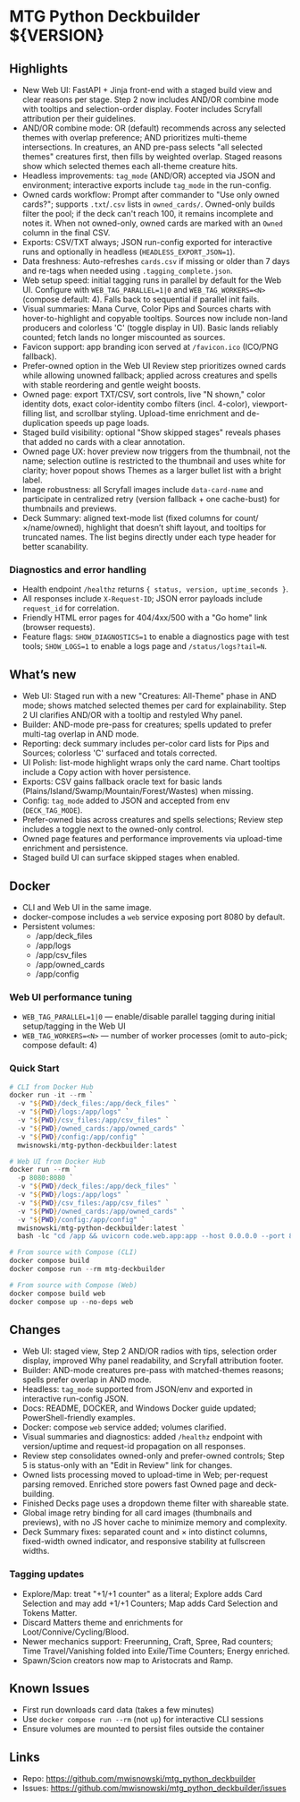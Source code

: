 # MTG Python Deckbuilder ${VERSION}

## Highlights
- New Web UI: FastAPI + Jinja front-end with a staged build view and clear reasons per stage. Step 2 now includes AND/OR combine mode with tooltips and selection-order display. Footer includes Scryfall attribution per their guidelines.
- AND/OR combine mode: OR (default) recommends across any selected themes with overlap preference; AND prioritizes multi-theme intersections. In creatures, an AND pre-pass selects "all selected themes" creatures first, then fills by weighted overlap. Staged reasons show which selected themes each all-theme creature hits.
- Headless improvements: `tag_mode` (AND/OR) accepted via JSON and environment; interactive exports include `tag_mode` in the run-config.
- Owned cards workflow: Prompt after commander to "Use only owned cards?"; supports `.txt`/`.csv` lists in `owned_cards/`. Owned-only builds filter the pool; if the deck can't reach 100, it remains incomplete and notes it. When not owned-only, owned cards are marked with an `Owned` column in the final CSV.
- Exports: CSV/TXT always; JSON run-config exported for interactive runs and optionally in headless (`HEADLESS_EXPORT_JSON=1`).
- Data freshness: Auto-refreshes `cards.csv` if missing or older than 7 days and re-tags when needed using `.tagging_complete.json`.
- Web setup speed: initial tagging runs in parallel by default for the Web UI. Configure with `WEB_TAG_PARALLEL=1|0` and `WEB_TAG_WORKERS=<N>` (compose default: 4). Falls back to sequential if parallel init fails.
 - Visual summaries: Mana Curve, Color Pips and Sources charts with hover-to-highlight and copyable tooltips. Sources now include non-land producers and colorless 'C' (toggle display in UI). Basic lands reliably counted; fetch lands no longer miscounted as sources.
 - Favicon support: app branding icon served at `/favicon.ico` (ICO/PNG fallback).
 - Prefer-owned option in the Web UI Review step prioritizes owned cards while allowing unowned fallback; applied across creatures and spells with stable reordering and gentle weight boosts.
 - Owned page: export TXT/CSV, sort controls, live "N shown," color identity dots, exact color-identity combo filters (incl. 4-color), viewport-filling list, and scrollbar styling. Upload-time enrichment and de-duplication speeds up page loads.
 - Staged build visibility: optional "Show skipped stages" reveals phases that added no cards with a clear annotation.
 - Owned page UX: hover preview now triggers from the thumbnail, not the name; selection outline is restricted to the thumbnail and uses white for clarity; hover popout shows Themes as a larger bullet list with a bright label.
 - Image robustness: all Scryfall images include `data-card-name` and participate in centralized retry (version fallback + one cache-bust) for thumbnails and previews.
 - Deck Summary: aligned text-mode list (fixed columns for count/×/name/owned), highlight that doesn’t shift layout, and tooltips for truncated names. The list begins directly under each type header for better scanability.

### Diagnostics and error handling
- Health endpoint `/healthz` returns `{ status, version, uptime_seconds }`.
- All responses include `X-Request-ID`; JSON error payloads include `request_id` for correlation.
- Friendly HTML error pages for 404/4xx/500 with a "Go home" link (browser requests).
- Feature flags: `SHOW_DIAGNOSTICS=1` to enable a diagnostics page with test tools; `SHOW_LOGS=1` to enable a logs page and `/status/logs?tail=N`.

## What’s new
- Web UI: Staged run with a new "Creatures: All-Theme" phase in AND mode; shows matched selected themes per card for explainability. Step 2 UI clarifies AND/OR with a tooltip and restyled Why panel.
- Builder: AND-mode pre-pass for creatures; spells updated to prefer multi-tag overlap in AND mode.
 - Reporting: deck summary includes per-color card lists for Pips and Sources; colorless 'C' surfaced and totals corrected.
 - UI Polish: list-mode highlight wraps only the card name. Chart tooltips include a Copy action with hover persistence.
 - Exports: CSV gains fallback oracle text for basic lands (Plains/Island/Swamp/Mountain/Forest/Wastes) when missing.
- Config: `tag_mode` added to JSON and accepted from env (`DECK_TAG_MODE`).
 - Prefer-owned bias across creatures and spells selections; Review step includes a toggle next to the owned-only control.
 - Owned page features and performance improvements via upload-time enrichment and persistence.
 - Staged build UI can surface skipped stages when enabled.

## Docker
- CLI and Web UI in the same image.
- docker-compose includes a `web` service exposing port 8080 by default.
- Persistent volumes:
  - /app/deck_files
  - /app/logs
  - /app/csv_files
  - /app/owned_cards
  - /app/config

### Web UI performance tuning
- `WEB_TAG_PARALLEL=1|0` — enable/disable parallel tagging during initial setup/tagging in the Web UI
- `WEB_TAG_WORKERS=<N>` — number of worker processes (omit to auto-pick; compose default: 4)

### Quick Start
```powershell
# CLI from Docker Hub
docker run -it --rm `
  -v "${PWD}/deck_files:/app/deck_files" `
  -v "${PWD}/logs:/app/logs" `
  -v "${PWD}/csv_files:/app/csv_files" `
  -v "${PWD}/owned_cards:/app/owned_cards" `
  -v "${PWD}/config:/app/config" `
  mwisnowski/mtg-python-deckbuilder:latest

# Web UI from Docker Hub
docker run --rm `
  -p 8080:8080 `
  -v "${PWD}/deck_files:/app/deck_files" `
  -v "${PWD}/logs:/app/logs" `
  -v "${PWD}/csv_files:/app/csv_files" `
  -v "${PWD}/owned_cards:/app/owned_cards" `
  -v "${PWD}/config:/app/config" `
  mwisnowski/mtg-python-deckbuilder:latest `
  bash -lc "cd /app && uvicorn code.web.app:app --host 0.0.0.0 --port 8080"

# From source with Compose (CLI)
docker compose build
docker compose run --rm mtg-deckbuilder

# From source with Compose (Web)
docker compose build web
docker compose up --no-deps web
```

## Changes
- Web UI: staged view, Step 2 AND/OR radios with tips, selection order display, improved Why panel readability, and Scryfall attribution footer.
- Builder: AND-mode creatures pre-pass with matched-themes reasons; spells prefer overlap in AND mode.
- Headless: `tag_mode` supported from JSON/env and exported in interactive run-config JSON.
- Docs: README, DOCKER, and Windows Docker guide updated; PowerShell-friendly examples.
- Docker: compose `web` service added; volumes clarified.
 - Visual summaries and diagnostics: added `/healthz` endpoint with version/uptime and request-id propagation on all responses.
 - Review step consolidates owned-only and prefer-owned controls; Step 5 is status-only with an "Edit in Review" link for changes.
 - Owned lists processing moved to upload-time in Web; per-request parsing removed. Enriched store powers fast Owned page and deck-building.
 - Finished Decks page uses a dropdown theme filter with shareable state.
 - Global image retry binding for all card images (thumbnails and previews), with no JS hover cache to minimize memory and complexity.
 - Deck Summary fixes: separated count and × into distinct columns, fixed-width owned indicator, and responsive stability at fullscreen widths.

### Tagging updates
- Explore/Map: treat "+1/+1 counter" as a literal; Explore adds Card Selection and may add +1/+1 Counters; Map adds Card Selection and Tokens Matter.
- Discard Matters theme and enrichments for Loot/Connive/Cycling/Blood.
- Newer mechanics support: Freerunning, Craft, Spree, Rad counters; Time Travel/Vanishing folded into Exile/Time Counters; Energy enriched.
- Spawn/Scion creators now map to Aristocrats and Ramp.

## Known Issues
- First run downloads card data (takes a few minutes)
- Use `docker compose run --rm` (not `up`) for interactive CLI sessions
- Ensure volumes are mounted to persist files outside the container

## Links
- Repo: https://github.com/mwisnowski/mtg_python_deckbuilder
- Issues: https://github.com/mwisnowski/mtg_python_deckbuilder/issues
